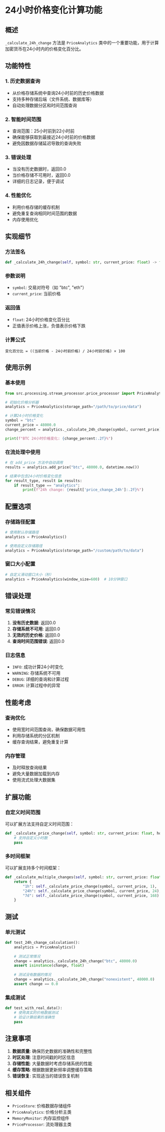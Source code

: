 # 24小时价格变化计算功能

## 概述

`_calculate_24h_change` 方法是 `PriceAnalytics` 类中的一个重要功能，用于计算加密货币在24小时内的价格变化百分比。

## 功能特性

### 1. 历史数据查询
- 从价格存储系统中查询24小时前的历史价格数据
- 支持多种存储后端（文件系统、数据库等）
- 自动处理数据分区和时间范围查询

### 2. 智能时间范围
- 查询范围：25小时前到22小时前
- 确保能够获取到最接近24小时前的价格数据
- 避免因数据存储延迟导致的查询失败

### 3. 错误处理
- 当没有历史数据时，返回0.0
- 当价格存储不可用时，返回0.0
- 详细的日志记录，便于调试

### 4. 性能优化
- 利用价格存储的缓存机制
- 避免重复查询相同时间范围的数据
- 内存使用优化

## 实现细节

### 方法签名
```python
def _calculate_24h_change(self, symbol: str, current_price: float) -> float:
```

### 参数说明
- `symbol`: 交易对符号（如 "btc", "eth"）
- `current_price`: 当前价格

### 返回值
- `float`: 24小时价格变化百分比
- 正值表示价格上涨，负值表示价格下跌

### 计算公式
```
变化百分比 = ((当前价格 - 24小时前价格) / 24小时前价格) × 100
```

## 使用示例

### 基本使用
```python
from src.processing.stream_processor.price_processor import PriceAnalytics

# 初始化价格分析器
analytics = PriceAnalytics(storage_path="/path/to/price/data")

# 计算24小时价格变化
symbol = "btc"
current_price = 48000.0
change_percent = analytics._calculate_24h_change(symbol, current_price)

print(f"BTC 24小时价格变化: {change_percent:.2f}%")
```

### 在流处理中使用
```python
# 在 add_price 方法中自动调用
results = analytics.add_price("btc", 48000.0, datetime.now())

# 结果中包含24小时价格变化信息
for result_type, result in results:
    if result_type == "analytics":
        print(f"24h change: {result['price_change_24h']:.2f}%")
```

## 配置选项

### 存储路径配置
```python
# 使用默认存储路径
analytics = PriceAnalytics()

# 使用自定义存储路径
analytics = PriceAnalytics(storage_path="/custom/path/to/data")
```

### 窗口大小配置
```python
# 自定义滑动窗口大小（秒）
analytics = PriceAnalytics(window_size=600)  # 10分钟窗口
```

## 错误处理

### 常见错误情况
1. **没有历史数据**: 返回0.0
2. **存储系统不可用**: 返回0.0
3. **无效的历史价格**: 返回0.0
4. **查询时间范围错误**: 返回0.0

### 日志信息
- `INFO`: 成功计算24小时变化
- `WARNING`: 存储系统不可用
- `DEBUG`: 详细的查询和计算过程
- `ERROR`: 计算过程中的异常

## 性能考虑

### 查询优化
- 使用宽时间范围查询，确保数据可用性
- 利用存储系统的分区机制
- 缓存查询结果，避免重复计算

### 内存管理
- 及时释放查询结果
- 避免大量数据加载到内存
- 使用流式处理大数据集

## 扩展功能

### 自定义时间范围
可以扩展方法支持自定义时间范围：
```python
def _calculate_price_change(self, symbol: str, current_price: float, hours: int = 24) -> float:
    # 支持自定义小时数
    pass
```

### 多时间框架
可以扩展支持多个时间框架：
```python
def _calculate_multiple_changes(self, symbol: str, current_price: float) -> Dict:
    return {
        "1h": self._calculate_price_change(symbol, current_price, 1),
        "24h": self._calculate_price_change(symbol, current_price, 24),
        "7d": self._calculate_price_change(symbol, current_price, 168)
    }
```

## 测试

### 单元测试
```python
def test_24h_change_calculation():
    analytics = PriceAnalytics()
    
    # 测试正常情况
    change = analytics._calculate_24h_change("btc", 48000.0)
    assert isinstance(change, float)
    
    # 测试没有数据的情况
    change = analytics._calculate_24h_change("nonexistent", 48000.0)
    assert change == 0.0
```

### 集成测试
```python
def test_with_real_data():
    # 使用真实的价格数据测试
    # 验证计算结果的准确性
    pass
```

## 注意事项

1. **数据质量**: 确保历史数据的准确性和完整性
2. **时区处理**: 注意时间戳的时区信息
3. **存储性能**: 大量数据时考虑存储系统的性能
4. **缓存策略**: 根据数据更新频率调整缓存策略
5. **错误恢复**: 实现适当的错误恢复机制

## 相关组件

- `PriceStore`: 价格数据存储组件
- `PriceAnalytics`: 价格分析主类
- `MemoryMonitor`: 内存监控组件
- `PriceProcessor`: 流处理器主类 
